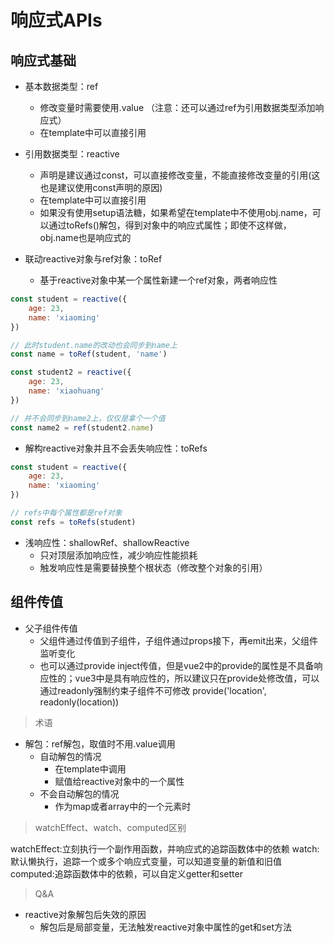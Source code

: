 # 响应式APIs

## 响应式基础

- 基本数据类型：ref
    - 修改变量时需要使用.value （注意：还可以通过ref为引用数据类型添加响应式）
    - 在template中可以直接引用

- 引用数据类型：reactive
    - 声明是建议通过const，可以直接修改变量，不能直接修改变量的引用(这也是建议使用const声明的原因)
    - 在template中可以直接引用
    - 如果没有使用setup语法糖，如果希望在template中不使用obj.name，可以通过toRefs()解包，得到对象中的响应式属性；即使不这样做，obj.name也是响应式的

- 联动reactive对象与ref对象：toRef
    - 基于reactive对象中某一个属性新建一个ref对象，两者响应性

```js
const student = reactive({
    age: 23,
    name: 'xiaoming'
})

// 此时student.name的改动也会同步到name上
const name = toRef(student, 'name')

const student2 = reactive({
    age: 23,
    name: 'xiaohuang'
})

// 并不会同步到name2上，仅仅是拿个一个值
const name2 = ref(student2.name)
```

- 解构reactive对象并且不会丢失响应性：toRefs

```js
const student = reactive({
    age: 23,
    name: 'xiaoming'
})

// refs中每个属性都是ref对象
const refs = toRefs(student)

```

- 浅响应性：shallowRef、shallowReactive
    - 只对顶层添加响应性，减少响应性能损耗
    - 触发响应性是需要替换整个根状态（修改整个对象的引用）


## 组件传值

- 父子组件传值
    - 父组件通过传值到子组件，子组件通过props接下，再emit出来，父组件监听变化
    - 也可以通过provide inject传值，但是vue2中的provide的属性是不具备响应性的；vue3中是具有响应性的，所以建议只在provide处修改值，可以通过readonly强制约束子组件不可修改
      provide('location', readonly(location))

> 术语

- 解包：ref解包，取值时不用.value调用
    - 自动解包的情况
        - 在template中调用
        - 赋值给reactive对象中的一个属性
    - 不会自动解包的情况
        - 作为map或者array中的一个元素时

> watchEffect、watch、computed区别

watchEffect:立刻执行一个副作用函数，并响应式的追踪函数体中的依赖
watch:默认懒执行，追踪一个或多个响应式变量，可以知道变量的新值和旧值
computed:追踪函数体中的依赖，可以自定义getter和setter

> Q&A

- reactive对象解包后失效的原因
    - 解包后是局部变量，无法触发reactive对象中属性的get和set方法

